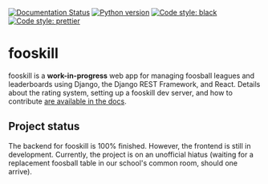 [![Documentation Status](https://readthedocs.org/projects/fooskill/badge/?version=latest)](https://fooskill.readthedocs.io/en/latest/?badge=latest)
[![Python version](https://img.shields.io/badge/python-3.6%20|%203.7-blue.svg)](https://github.com/mwiens91/fooskill)
[![Code style: black](https://img.shields.io/badge/code%20style-black-000000.svg)](https://github.com/ambv/black)
[![Code style: prettier](https://img.shields.io/badge/code_style-prettier-ff69b4.svg)](https://github.com/prettier/prettier)

# fooskill

fooskill is a **work-in-progress** web app for managing foosball leagues
and leaderboards using Django, the Django REST Framework, and React.
Details about the rating system, setting up a fooskill dev server, and
how to contribute [are available in the
docs](https://fooskill.readthedocs.io/en/latest/).

## Project status

The backend for fooskill is 100% finished. However, the frontend is
still in development. Currently, the project is on an unofficial hiatus
(waiting for a replacement foosball table in our school's common room,
should one arrive).
